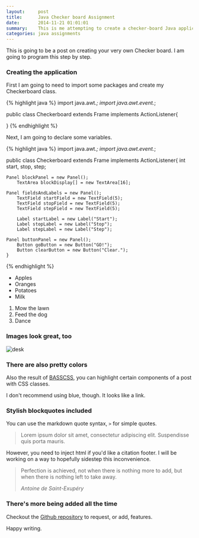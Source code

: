 ```yaml
---
layout:     post
title:      Java Checker board Assignment
date:       2014-11-21 01:01:01
summary:    This is me attempting to create a checker-board Java application. This is an assignment that I have to complete. This is just a run down of what I have done/am doing.
categories: java assignments
---
```


This is going to be a post on creating your very own Checker board.
I am going to program this step by step.

### Creating the application
First I am going to need to import some packages and create my Checkerboard class.

{% highlight java %}
import java.awt.*;
import java.awt.event.*;

public class Checkerboard extends Frame implements ActionListener{

}
{% endhighlight %}

Next, I am going to declare some variables.

{% highlight java %}
import java.awt.*;
import java.awt.event.*;

public class Checkerboard extends Frame implements ActionListener{
	int start, stop, step;
	
	Panel blockPanel = new Panel();
		TextArea blockDisplay[] = new TextArea[16];
		
	Panel fieldsAndLabels = new Panel();	
		TextField startField = new TextField(5);
		TextField stopField = new TextField(5);
		TextField stepField = new TextField(5);
		
		Label startLabel = new Label("Start");
		Label stopLabel = new Label("Stop");
		Label stepLabel = new Label("Step");
	
	Panel buttonPanel = new Panel();
		Button goButton = new Button("GO!");
		Button clearButton = new Button("Clear.");
	}
{% endhighlight %}


  * Apples
  * Oranges
  * Potatoes
  * Milk

  1. Mow the lawn
  2. Feed the dog
  3. Dance

### Images look great, too

![desk](https://cloud.githubusercontent.com/assets/1424573/3378137/abac6d7c-fbe6-11e3-8e09-55745b6a8176.png)


### There are also pretty colors

Also the result of [BASSCSS](http://www.basscss.com/), you can <span class="bg-dark-gray white">highlight</span> certain components
of a <span class="red">post</span> <span class="mid-gray">with</span> <span class="green">CSS</span> <span class="orange">classes</span>.

I don't recommend using blue, though. It looks like a <span class="blue">link</span>.

### Stylish blockquotes included

You can use the markdown quote syntax, `>` for simple quotes.

> Lorem ipsum dolor sit amet, consectetur adipiscing elit. Suspendisse quis porta mauris.

However, you need to inject html if you'd like a citation footer. I will be working on a way to
hopefully sidestep this inconvenience.

<blockquote>
  <p>
    Perfection is achieved, not when there is nothing more to add, but when there is nothing left to take away.
  </p>
  <footer><cite title="Antoine de Saint-Exupéry">Antoine de Saint-Exupéry</cite></footer>
</blockquote>

### There's more being added all the time

Checkout the [Github repository](https://github.com/johnotander/pixyll) to request,
or add, features.

Happy writing.


